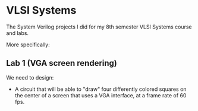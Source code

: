 # VLSI Systems
The System Verilog projects I did for my 8th semester VLSI Systems course and labs.

More specifically:

## Lab 1 (VGA screen rendering)
We need to design:
- A circuit that will be able to "draw" four differently colored squares on the center of a screen that uses a VGA interface, at a frame rate of 60 fps.
